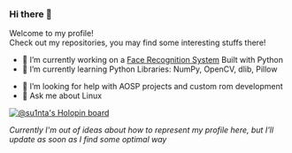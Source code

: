 ### Hi there 👋

Welcome to my profile!<br/>
Check out my repositories, you may find some interesting stuffs there!
<!--
**su1nta/su1nta** is a ✨ _special_ ✨ repository because its `README.md` (this file) appears on your GitHub profile.

Here are some ideas to get you started:
-->
- 🔭 I’m currently working on a [Face Recognition System](https://github.com/su1nta/FaceReco) Built with Python
- 🌱 I’m currently learning Python Libraries: NumPy, OpenCV, dlib, Pillow
<!-- - 👯 I’m looking to collaborate on ... -->
- 🤔 I’m looking for help with AOSP projects and custom rom development
- 💬 Ask me about Linux
<!-- - 📫 How to reach me: ... -->
<!-- - 😄 Pronouns: ... -->
<!-- - ⚡ Fun fact: ... -->

[![@su1nta's Holopin board](https://holopin.me/su1nta)](https://holopin.io/@su1nta)

*Currently I'm out of ideas about how to represent my profile here, but I'll update as soon as I find some optimal way*
